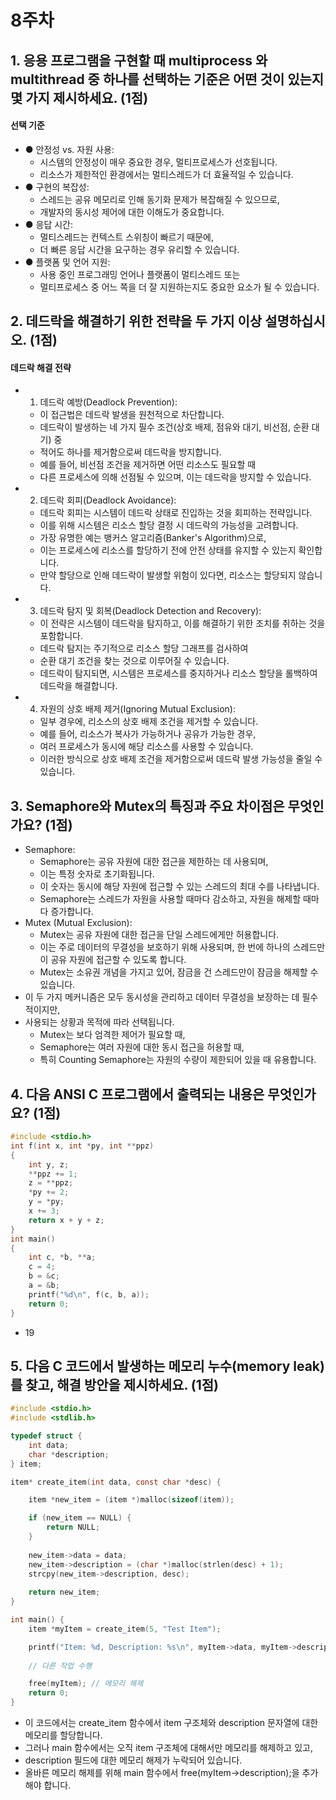 # 8주차

## 1. 응용 프로그램을 구현할 때 multiprocess 와 multithread 중 하나를 선택하는 기준은 어떤 것이 있는지 몇 가지 제시하세요. (1점)
#### 선택 기준
- ● 안정성 vs. 자원 사용: 
    - 시스템의 안정성이 매우 중요한 경우, 멀티프로세스가 선호됩니다. 
    - 리소스가 제한적인 환경에서는 멀티스레드가 더 효율적일 수 있습니다.
- ● 구현의 복잡성: 
    - 스레드는 공유 메모리로 인해 동기화 문제가 복잡해질 수 있으므로,
    - 개발자의 동시성 제어에 대한 이해도가 중요합니다.
- ● 응답 시간: 
    - 멀티스레드는 컨텍스트 스위칭이 빠르기 때문에, 
    - 더 빠른 응답 시간을 요구하는 경우 유리할 수 있습니다.
- ● 플랫폼 및 언어 지원: 
    - 사용 중인 프로그래밍 언어나 플랫폼이 멀티스레드 또는 
    - 멀티프로세스 중 어느 쪽을 더 잘 지원하는지도 중요한 요소가 될 수 있습니다.

## 2. 데드락을 해결하기 위한 전략을 두 가지 이상 설명하십시오. (1점)
#### 데드락 해결 전략
- 1. 데드락 예방(Deadlock Prevention):
    - 이 접근법은 데드락 발생을 원천적으로 차단합니다. 
    - 데드락이 발생하는 네 가지 필수 조건(상호 배제, 점유와 대기, 비선점, 순환 대기) 중 
    - 적어도 하나를 제거함으로써 데드락을 방지합니다. 
    - 예를 들어, 비선점 조건을 제거하면 어떤 리소스도 필요할 때 
    - 다른 프로세스에 의해 선점될 수 있으며, 이는 데드락을 방지할 수 있습니다.
- 2. 데드락 회피(Deadlock Avoidance):
    - 데드락 회피는 시스템이 데드락 상태로 진입하는 것을 회피하는 전략입니다. 
    - 이를 위해 시스템은 리소스 할당 결정 시 데드락의 가능성을 고려합니다. 
    - 가장 유명한 예는 뱅커스 알고리즘(Banker's Algorithm)으로,
    - 이는 프로세스에 리소스를 할당하기 전에 안전 상태를 유지할 수 있는지 확인합니다. 
    - 만약 할당으로 인해 데드락이 발생할 위험이 있다면, 리소스는 할당되지 않습니다.
- 3. 데드락 탐지 및 회복(Deadlock Detection and Recovery):
    - 이 전략은 시스템이 데드락을 탐지하고, 이를 해결하기 위한 조치를 취하는 것을 포함합니다. 
    - 데드락 탐지는 주기적으로 리소스 할당 그래프를 검사하여 
    - 순환 대기 조건을 찾는 것으로 이루어질 수 있습니다. 
    - 데드락이 탐지되면, 시스템은 프로세스를 중지하거나 리소스 할당을 롤백하여 데드락을 해결합니다.
- 4. 자원의 상호 배제 제거(Ignoring Mutual Exclusion):
    - 일부 경우에, 리소스의 상호 배제 조건을 제거할 수 있습니다. 
    - 예를 들어, 리소스가 복사가 가능하거나 공유가 가능한 경우, 
    - 여러 프로세스가 동시에 해당 리소스를 사용할 수 있습니다. 
    - 이러한 방식으로 상호 배제 조건을 제거함으로써 데드락 발생 가능성을 줄일 수 있습니다.

## 3. Semaphore와 Mutex의 특징과 주요 차이점은 무엇인가요? (1점)
- Semaphore: 
    - Semaphore는 공유 자원에 대한 접근을 제한하는 데 사용되며, 
    - 이는 특정 숫자로 초기화됩니다. 
    - 이 숫자는 동시에 해당 자원에 접근할 수 있는 스레드의 최대 수를 나타냅니다. 
    - Semaphore는 스레드가 자원을 사용할 때마다 감소하고, 자원을 해제할 때마다 증가합니다.
- Mutex (Mutual Exclusion): 
    - Mutex는 공유 자원에 대한 접근을 단일 스레드에게만 허용합니다.
    - 이는 주로 데이터의 무결성을 보호하기 위해 사용되며, 한 번에 하나의 스레드만이 공유 자원에 접근할 수 있도록 합니다. 
    - Mutex는 소유권 개념을 가지고 있어, 잠금을 건 스레드만이 잠금을 해제할 수 있습니다.
- 이 두 가지 메커니즘은 모두 동시성을 관리하고 데이터 무결성을 보장하는 데 필수적이지만, 
- 사용되는 상황과 목적에 따라 선택됩니다. 
    - Mutex는 보다 엄격한 제어가 필요할 때, 
    - Semaphore는 여러 자원에 대한 동시 접근을 허용할 때, 
    - 특히 Counting Semaphore는 자원의 수량이 제한되어 있을 때 유용합니다.

## 4. 다음 ANSI C 프로그램에서 출력되는 내용은 무엇인가요? (1점)
```c
#include <stdio.h>
int f(int x, int *py, int **ppz)
{
    int y, z;
    **ppz += 1;
    z = **ppz;
    *py += 2;
    y = *py;
    x += 3;
    return x + y + z;
}
int main()
{
    int c, *b, **a;
    c = 4;
    b = &c;
    a = &b;
    printf("%d\n", f(c, b, a));
    return 0;
}
```
- 19


## 5. 다음 C 코드에서 발생하는 메모리 누수(memory leak)를 찾고, 해결 방안을 제시하세요. (1점)
```c
#include <stdio.h>
#include <stdlib.h>

typedef struct {
    int data;
    char *description;
} item;

item* create_item(int data, const char *desc) {

    item *new_item = (item *)malloc(sizeof(item));

    if (new_item == NULL) {
        return NULL;
    }
    
    new_item->data = data;
    new_item->description = (char *)malloc(strlen(desc) + 1);
    strcpy(new_item->description, desc);
    
    return new_item;
}

int main() {
    item *myItem = create_item(5, "Test Item");

    printf("Item: %d, Description: %s\n", myItem->data, myItem->description);
    
    // 다른 작업 수행

    free(myItem); // 메모리 해제
    return 0;
}
```
- 이 코드에서는 create_item 함수에서 item 구조체와 description 문자열에 대한 메모리를 할당합니다. 
- 그러나 main 함수에서는 오직 item 구조체에 대해서만 메모리를 해제하고 있고,
- description 필드에 대한 메모리 해제가 누락되어 있습니다. 
- 올바른 메모리 해제를 위해 main 함수에서 free(myItem->description);을 추가해야 합니다.

